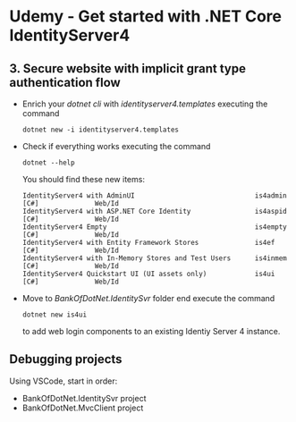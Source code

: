 # Udemy - Get started with .NET Core IdentityServer4

## 3. Secure website with implicit grant type authentication flow

- Enrich your _dotnet cli_ with _identityserver4.templates_ executing the command 
    ```
    dotnet new -i identityserver4.templates
    ```
- Check if everything works executing the command
    ```
    dotnet --help
    ```
    You should find these new items:
    ```
    IdentityServer4 with AdminUI                              is4admin                 [C#]              Web/Id
    IdentityServer4 with ASP.NET Core Identity                is4aspid                 [C#]              Web/Id
    IdentityServer4 Empty                                     is4empty                 [C#]              Web/Id
    IdentityServer4 with Entity Framework Stores              is4ef                    [C#]              Web/Id
    IdentityServer4 with In-Memory Stores and Test Users      is4inmem                 [C#]              Web/Id
    IdentityServer4 Quickstart UI (UI assets only)            is4ui                    [C#]              Web/Id
    ```
- Move to _BankOfDotNet.IdentitySvr_ folder end execute the command
    ```
    dotnet new is4ui
    ```
    to add web login components to an existing Identiy Server 4 instance.

## Debugging projects
Using VSCode, start in order:

- BankOfDotNet.IdentitySvr project
- BankOfDotNet.MvcClient project